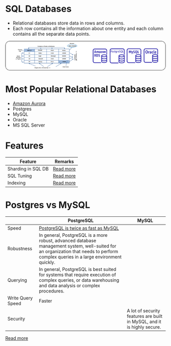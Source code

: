 # SQL Databases
- Relational databases store data in rows and columns.
- Each row contains all the information about one entity and each column contains all the separate data points.

![img.png](../assets/SQL-DifferentDBtypes.drawio.png)

# Most Popular Relational Databases 
- [Amazon Aurora](../../2_AWSServices/6_DatabaseServices/AmazonRDS/AmazonAurora/Readme.md)
- Postgres
- MySQL
- Oracle
- MS SQL Server

# Features

| Feature            | Remarks                                               |
|--------------------|-------------------------------------------------------|
| Sharding in SQL DB | [Read more](../Glossaries/PartioningSharding.md)    |
| SQL Tuning         | [Read more](SQLTuning.md)                             |
| Indexing           | [Read more](../DataStructuresDB/Indexing/Readme.md) |

# Postgres vs MySQL

|                   | PostgreSQL                                                                                                                                                                          | MySQL                                                                   |
|-------------------|-------------------------------------------------------------------------------------------------------------------------------------------------------------------------------------|-------------------------------------------------------------------------|
| Speed             | [PostgreSQL is twice as fast as MySQL](https://itnext.io/benchmark-databases-in-docker-mysql-postgresql-sql-server-7b129368eed7)                                                    |                                                                         |
| Robustness        | In general, PostgreSQL is a more robust, advanced database management system, well-suited for an organization that needs to perform complex queries in a large environment quickly. |                                                                         |
| Querying          | In general, PostgreSQL is best suited for systems that require execution of complex queries, or data warehousing and data analysis or complex procedures.                           |                                                                         |
| Write Query Speed | Faster                                                                                                                                                                              |                                                                         |
| Security          |                                                                                                                                                                                     | A lot of security features are built in MySQL, and it is highly secure. |

[Read more](ttps://www.ibm.com/cloud/blog/postgresql-vs-mysql-whats-the-difference)

